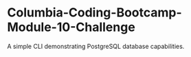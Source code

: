 # Columbia-Coding-Bootcamp-Module-10-Challenge
A simple CLI demonstrating PostgreSQL database capabilities. 
